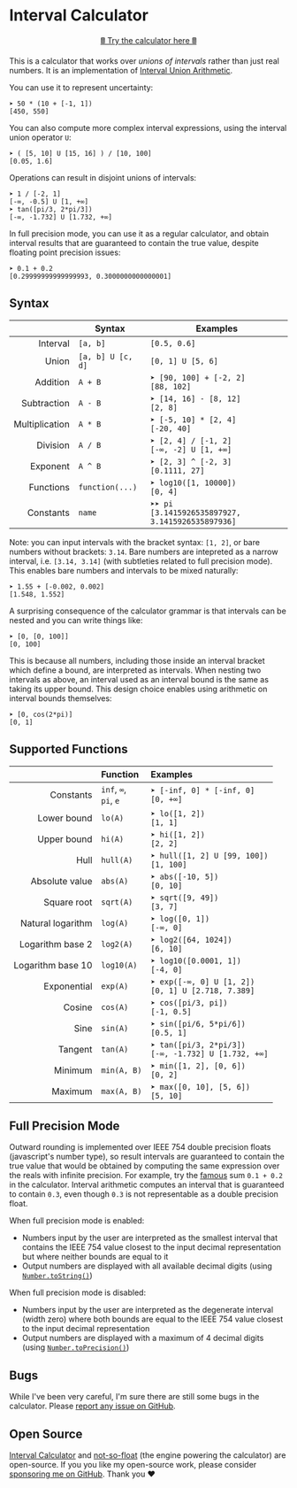 # Interval Calculator

<div align="center">

[🖩 Try the calculator here 🖩](https://victorpoughon.github.io/interval-calculator/)

</div>

This is a calculator that works over _unions of intervals_ rather than just real
numbers. It is an implementation of [Interval Union
Arithmetic](https://www.ime.usp.br/~montanhe/unions.pdf).

You can use it to represent uncertainty:

    ➤ 50 * (10 + [-1, 1])
    [450, 550]

You can also compute more complex interval expressions, using the
interval union operator `U`:

    ➤ ( [5, 10] U [15, 16] ) / [10, 100]
    [0.05, 1.6]

Operations can result in disjoint unions of intervals:

    ➤ 1 / [-2, 1]
    [-∞, -0.5] U [1, +∞]
    ➤ tan([pi/3, 2*pi/3])
    [-∞, -1.732] U [1.732, +∞]

In full precision mode, you can use it as a regular calculator, and
obtain interval results that are guaranteed to contain the true value,
despite floating point precision issues:

    ➤ 0.1 + 0.2
    [0.29999999999999993, 0.3000000000000001]

## Syntax

|                | Syntax <!--                      --> | Examples                                              |
| -------------: | ------------------------------------ | ----------------------------------------------------- |
|       Interval | `[a, b]`                             | `[0.5, 0.6]`                                          |
|          Union | `[a, b] U [c, d]`                    | `[0, 1] U [5, 6]`                                     |
|       Addition | `A + B`                              | `➤ [90, 100] + [-2, 2]`<br>`[88, 102]`                |
|    Subtraction | `A - B`                              | `➤ [14, 16] - [8, 12]`<br>`[2, 8]`                    |
| Multiplication | `A * B`                              | `➤ [-5, 10] * [2, 4]`<br>`[-20, 40]`                  |
|       Division | `A / B`                              | `➤ [2, 4] / [-1, 2]`<br>`[-∞, -2] U [1, +∞]`          |
|       Exponent | `A ^ B`                              | `➤ [2, 3] ^ [-2, 3]`<br>`[0.1111, 27]`                |
|      Functions | `function(...)`                      | `➤ log10([1, 10000])`<br>`[0, 4]`                     |
|      Constants | `name`                               | `➤➤ pi`<br>`[3.1415926535897927, 3.1415926535897936]` |

Note: you can input intervals with the bracket syntax: `[1, 2]`, or bare numbers
without brackets:&nbsp;`3.14`. Bare numbers are intepreted as a narrow interval,
i.e. `[3.14, 3.14]` (with subtleties related to full precision mode). This enables bare numbers and intervals to be mixed naturally:

```
➤ 1.55 + [-0.002, 0.002]
[1.548, 1.552]
```

A surprising consequence of the calculator grammar is that intervals can be nested and you can write things like:

```
➤ [0, [0, 100]]
[0, 100]
```

This is because all numbers, including those inside an interval bracket which
define a bound, are interpreted as intervals. When nesting two intervals as
above, an interval used as an interval bound is the same as taking its upper
bound. This design choice enables using arithmetic on interval bounds themselves:

```
➤ [0, cos(2*pi)]
[0, 1]
```

## Supported Functions

|                   | Function                 | Examples                                                |
| ----------------: | :----------------------- | :------------------------------------------------------ |
|         Constants | `inf`, `∞`,<br>`pi`, `e` | `➤ [-inf, 0] * [-inf, 0]`<br>`[0, +∞]`                  |
|       Lower bound | `lo(A)`                  | `➤ lo([1, 2])`<br>`[1, 1]`                              |
|       Upper bound | `hi(A)`                  | `➤ hi([1, 2])`<br>`[2, 2]`                              |
|              Hull | `hull(A)`                | `➤ hull([1, 2] U [99, 100])`<br>`[1, 100]`              |
|    Absolute value | `abs(A)`                 | `➤ abs([-10, 5])`<br>`[0, 10]`                          |
|       Square root | `sqrt(A)`                | `➤ sqrt([9, 49])`<br>`[3, 7]`                           |
| Natural logarithm | `log(A)`                 | `➤ log([0, 1])`<br>`[-∞, 0]`                            |
|  Logarithm base 2 | `log2(A)`                | `➤ log2([64, 1024])`<br>`[6, 10]`                       |
| Logarithm base 10 | `log10(A)`               | `➤ log10([0.0001, 1])`<br>`[-4, 0]`                     |
|       Exponential | `exp(A)`                 | `➤ exp([-∞, 0] U [1, 2])`<br>`[0, 1] U [2.718, 7.389]`  |
|            Cosine | `cos(A)`                 | `➤ cos([pi/3, pi])`<br>`[-1, 0.5]`                      |
|              Sine | `sin(A)`                 | `➤ sin([pi/6, 5*pi/6])`<br>`[0.5, 1]`                   |
|           Tangent | `tan(A)`                 | `➤ tan([pi/3, 2*pi/3])`<br>`[-∞, -1.732] U [1.732, +∞]` |
|           Minimum | `min(A, B)`              | `➤ min([1, 2], [0, 6])`<br>`[0, 2]`                     |
|           Maximum | `max(A, B)`              | `➤ max([0, 10], [5, 6])`<br>`[5, 10]`                   |

## Full Precision Mode

Outward rounding is implemented over IEEE 754 double precision floats
(javascript\'s number type), so result intervals are guaranteed to
contain the true value that would be obtained by computing the same
expression over the reals with infinite precision. For example, try the
[famous](https://0.30000000000000004.com/) sum `0.1 + 0.2` in the
calculator. Interval arithmetic computes an interval that is guaranteed
to contain `0.3`, even though `0.3` is not representable as a double
precision float.

When full precision mode is enabled:

-   Numbers input by the user are interpreted as the smallest interval that
    contains the IEEE 754 value closest to the input decimal representation but
    where neither bounds are equal to it
-   Output numbers are displayed with all available decimal digits (using
    [`Number.toString()`](https://developer.mozilla.org/en-US/docs/Web/JavaScript/Reference/Global_Objects/Number/toString))

When full precision mode is disabled:

-   Numbers input by the user are interpreted as the degenerate interval (width
    zero) where both bounds are equal to the IEEE 754 value closest to the input
    decimal representation
-   Output numbers are displayed with a maximum of 4 decimal digits (using
    [`Number.toPrecision()`](https://developer.mozilla.org/en-US/docs/Web/JavaScript/Reference/Global_Objects/Number/toPrecision))

## Bugs

While I've been very careful, I'm sure there are still some bugs in the calculator.
Please [report any issue on
GitHub](https://github.com/victorpoughon/interval-calculator).

## Open Source

[Interval Calculator](https://github.com/victorpoughon/interval-calculator) and
[not-so-float](https://github.com/victorpoughon/not-so-float) (the
engine powering the calculator) are open-source. If you you like my open-source
work, please consider [sponsoring me on
GitHub](https://github.com/sponsors/victorpoughon). Thank you&nbsp;❤️